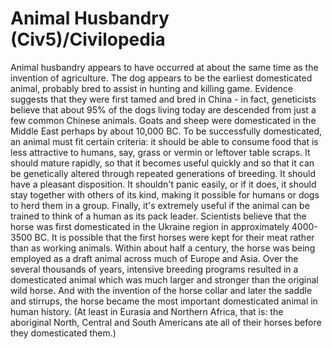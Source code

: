 # Animal Husbandry (Civ5)/Civilopedia

Animal husbandry appears to have occurred at about the same time as the invention of agriculture. The dog appears to be the earliest domesticated animal, probably bred to assist in hunting and killing game. Evidence suggests that they were first tamed and bred in China - in fact, geneticists believe that about 95% of the dogs living today are descended from just a few common Chinese animals. Goats and sheep were domesticated in the Middle East perhaps by about 10,000 BC.
To be successfully domesticated, an animal must fit certain criteria: it should be able to consume food that is less attractive to humans, say, grass or vermin or leftover table scraps. It should mature rapidly, so that it becomes useful quickly and so that it can be genetically altered through repeated generations of breeding. It should have a pleasant disposition. It shouldn't panic easily, or if it does, it should stay together with others of its kind, making it possible for humans or dogs to herd them in a group. Finally, it's extremely useful if the animal can be trained to think of a human as its pack leader.
Scientists believe that the horse was first domesticated in the Ukraine region in approximately 4000-3500 BC. It is possible that the first horses were kept for their meat rather than as working animals. Within about half a century, the horse was being employed as a draft animal across much of Europe and Asia. Over the several thousands of years, intensive breeding programs resulted in a domesticated animal which was much larger and stronger than the original wild horse. And with the invention of the horse collar and later the saddle and stirrups, the horse became the most important domesticated animal in human history. (At least in Eurasia and Northern Africa, that is: the aboriginal North, Central and South Americans ate all of their horses before they domesticated them.)